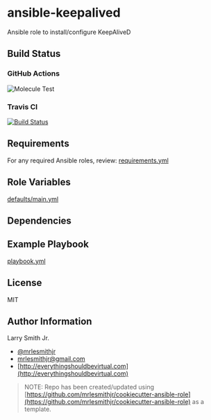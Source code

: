# ansible-keepalived

Ansible role to install/configure KeepAliveD

## Build Status

### GitHub Actions

![Molecule Test](https://github.com/mrlesmithjr/ansible-keepalived/workflows/Molecule%20Test/badge.svg)

### Travis CI

[![Build Status](https://travis-ci.org/mrlesmithjr/ansible-keepalived.svg?branch=master)](https://travis-ci.org/mrlesmithjr/ansible-keepalived)

## Requirements

For any required Ansible roles, review:
[requirements.yml](requirements.yml)

## Role Variables

[defaults/main.yml](defaults/main.yml)

## Dependencies

## Example Playbook

[playbook.yml](playbook.yml)

## License

MIT

## Author Information

Larry Smith Jr.

- [@mrlesmithjr](https://twitter.com/mrlesmithjr)
- [mrlesmithjr@gmail.com](mailto:mrlesmithjr@gmail.com)
- [http://everythingshouldbevirtual.com](http://everythingshouldbevirtual.com)

> NOTE: Repo has been created/updated using [https://github.com/mrlesmithjr/cookiecutter-ansible-role](https://github.com/mrlesmithjr/cookiecutter-ansible-role) as a template.
